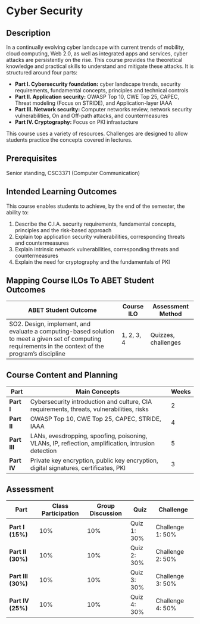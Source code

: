 # Cyber Security
## Description
In a continually evolving cyber landscape with current trends of mobility, cloud computing, Web 2.0, as well as integrated apps and services, cyber attacks are persistently on the rise. This course provides the theoretical knowledge and practical skills to understand and mitigate these attacks. It is structured around four parts:
- **Part I. Cybersecurity foundation:** cyber landscape trends, security requirements, fundamental concepts, principles and technical controls
- **Part II. Application security:** OWASP Top 10, CWE Top 25, CAPEC, Threat modeling (Focus on STRIDE), and Application-layer IAAA
- **Part III. Network security:** Computer networks review, network security vulnerabilities, On and Off-path attacks, and countermeasures
- **Part IV. Cryptography:** Focus on PKI infrastucture

This course uses a variety of resources. Challenges are designed to allow students practice the concepts covered in lectures.

## Prerequisites
Senior standing, CSC3371 (Computer Communication)

## Intended Learning Outcomes
This course enables students to achieve, by the end of the semester, the ability to:
1. Describe the C.I.A. security requirements, fundamental concepts, principles and the risk-based approach
2. Explain top application security vulnerabilities, corresponding threats and countermeasures
3. Explain intrinsic network vulnerabilities, corresponding threats and countermeasures
4. Explain the need for cryptography and the fundamentals of PKI

## Mapping Course ILOs To ABET Student Outcomes
| ABET Student Outcome | Course ILO | Assessment Method |
| --- | --- | --- |
| SO2. Design, implement, and evaluate a computing-based solution to meet a given set of computing requirements in the context of the program’s discipline | 1, 2, 3, 4 | Quizzes, challenges |

## Course Content and Planning
| Part | Main Concepts | Weeks
| --- | --- | --- |
| **Part I** | Cybersecurity introduction and culture, CIA requirements, threats, vulnerabilities, risks| 2 |
| **Part II** | OWASP Top 10, CWE Top 25, CAPEC, STRIDE, IAAA | 4 |
| **Part III** | LANs, evesdropping, spoofing, poisoning, VLANs, IP, reflection, amplification, intrusion detection | 5 |
| **Part IV** | Private key encryption, public key encryption, digital signatures, certificates, PKI| 3 |

## Assessment
| Part | Class Participation | Group Discussion | Quiz | Challenge |
| --- | --- | --- | --- | --- |
| **Part I (15%)** | 10% | 10% | Quiz 1: 30% | Challenge 1: 50% |
| **Part II (30%)** | 10% | 10% | Quiz 2: 30% | Challenge 2: 50% |
| **Part III (30%)** | 10% | 10% | Quiz 3: 30% | Challenge 3: 50% |
| **Part IV (25%)** | 10% | 10% | Quiz 4: 30% | Challenge 4: 50% |
